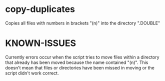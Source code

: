 ﻿# copy-duplicates

Copies all files with numbers in brackets "(n)" into the directory ".DOUBLE"

# KNOWN-ISSUES

Currently errors occur when the script tries to move files within a directory that already has been moved because the name contained "(n)".
This doesn't mean that files or directories have been missed in moving or the script didn't work correct.
